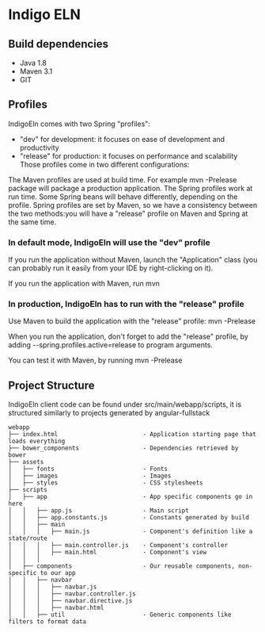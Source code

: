 # Indigo ELN

## Build dependencies

- Java 1.8
- Maven 3.1
- GIT

## Profiles

IndigoEln comes with two Spring "profiles":

- "dev" for development: it focuses on ease of development and productivity
- "release" for production: it focuses on performance and scalability
Those profiles come in two different configurations:

The Maven profiles are used at build time. For example mvn -Prelease package will package a production application.
The Spring profiles work at run time. Some Spring beans will behave differently, depending on the profile.
Spring profiles are set by Maven, so we have a consistency between the two methods:you will have a "release" profile on Maven and Spring at the same time.

### In default mode, IndigoEln will use the "dev" profile

If you run the application without Maven, launch the "Application" class (you can probably run it easily from your IDE by right-clicking on it).

If you run the application with Maven, run mvn

### In production, IndigoEln has to run with the "release" profile
Use Maven to build the application with the "release" profile: mvn -Prelease

When you run the application, don't forget to add the "release" profile, by adding --spring.profiles.active=release to program arguments.

You can test it with Maven, by running mvn -Prelease

## Project Structure
IndigoEln client code can be found under src/main/webapp/scripts, it is structured similarly to projects generated by angular-fullstack
```
webapp
├── index.html                        - Application starting page that loads everything
├── bower_components                  - Dependencies retrieved by bower
├── assets
│   ├── fonts                         - Fonts
│   ├── images                        - Images
│   ├── styles                        - CSS stylesheets
├── scripts
│   ├── app                           - App specific components go in here
│   │   ├── app.js                    - Main script
│   │   ├── app.constants.js          - Constants generated by build
│   │   ├── main
│   │   │   ├── main.js               - Component's definition like a state/route
│   │   │   ├── main.controller.js    - Component's controller
│   │   │   ├── main.html             - Component's view
│   │   │
│   ├── components                    - Our reusable components, non-specific to our app
│   │   ├── navbar
│   │   │   ├── navbar.js
│   │   │   ├── navbar.controller.js  
│   │   │   ├── navbar.directive.js
│   │   │   ├── navbar.html
│   │   ├── util                      - Generic components like filters to format data
```